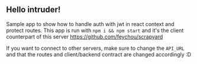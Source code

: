 ## Hello intruder!

Sample app to show how to handle auth with jwt in react context and protect routes.
This app is run with `npm i && npm start` and it's the client counterpart of this server https://github.com/feychou/scrapyard

If you want to connect to other servers, make sure to change the `API_URL` and that the routes and client/backend contract are changed accordingly :D
